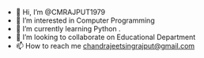 - 👋 Hi, I’m @CMRAJPUT1979
- 👀 I’m interested in Computer Programming 
- 🌱 I’m currently learning Python .
- 💞️ I’m looking to collaborate on Educational Department 
- 📫 How to reach me chandrajeetsingrajput@gmail.com

<!---
CMRAJPUT1979/CMRAJPUT1979 is a ✨ special ✨ repository because its `README.md` (this file) appears on your GitHub profile.
You can click the Preview link to take a look at your changes.
--->
